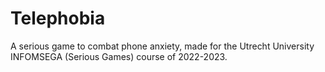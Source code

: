 # Telephobia
A serious game to combat phone anxiety, made for the Utrecht University INFOMSEGA (Serious Games) course of 2022-2023.
